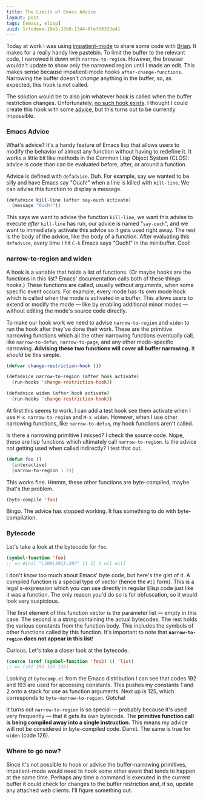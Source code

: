 ```yaml
---
title: The Limits of Emacs Advice
layout: post
tags: [emacs, elisp]
uuid: 1cfcdeee-19e5-33b8-1344-8fef68333e41
---
```


Today at work I was using [impatient-mode][imp] to share some code
with [Brian][brian]. It makes for a really handy live pastebin. To
limit the buffer to the relevant code, I narrowed it down with
`narrow-to-region`. However, the browser wouldn't update to show only
the narrowed region until I made an edit. This makes sense because
impatient-mode hooks `after-change-functions`.  Narrowing the buffer
doesn't *change* anything in the buffer, so, as expected, this hook is
not called.

The solution would be to also join whatever hook is called when the
buffer restriction changes. Unfortunately,
[no such hook exists][hooks]. I thought I could create this hook with
some [advice][advice], but this turns out to be currently impossible.

### Emacs Advice

What's advice? It's a handy feature of Emacs lisp that allows users to
modify the behavior of almost any function without having to redefine
it. It works a little bit like methods in the Common Lisp Object
System (CLOS): advice is code than can be evaluated before, after, or
around a function.

Advice is defined with `defadvice`. Duh. For example, say we wanted to
be silly and have Emacs say "Ouch!" when a line is killed with
`kill-line`. We can advise this function to display a message.

~~~cl
(defadvice kill-line (after say-ouch activate)
  (message "Ouch!"))
~~~

This says we want to advise the function `kill-line`, we want this
advise to execute *after* `kill-line` has run, our advice is named
"`say-ouch`", and we want to immediately activate this advice so it
gets used right away. The rest is the body of the advice, like the
body of a function. After evaluating this `defadvice`, every time I
hit `C-k` Emacs says "Ouch!" in the minibuffer. Cool!

### narrow-to-region and widen

A hook is a variable that holds a list of functions. (Or maybe hooks
are the functions in this list? Emacs' documentation calls both of
these things hooks.) These functions are called, usually without
arguments, when some specific event occurs. For example, every mode
has its own mode hook which is called when the mode is activated in a
buffer. This allows users to extend or modify the mode — like by
enabling additional minor modes — without editing the mode's source
code directly.

To make our hook work we need to advise `narrow-to-region` and `widen`
to run the hook after they've done their work. These are the primitive
narrowing functions which all the other narrowing functions eventually
call, like `narrow-to-defun`, `narrow-to-page`, and any other
mode-specific narrowing. **Advising these two functions will cover all
buffer narrowing.** It *should* be this simple.

~~~cl
(defvar change-restriction-hook ())

(defadvice narrow-to-region (after hook activate)
  (run-hooks 'change-restriction-hook))

(defadvice widen (after hook activate)
  (run-hooks 'change-restriction-hook))
~~~

At first this seems to work. I can add a test hook see them activate
when I use `M-x narrow-to-region` and `M-x widen`. However, when I use
other narrowing functions, like `narrow-to-defun`, my hook functions
aren't called.

Is there a narrowing primitive I missed? I check the source
code. Nope, these are lisp functions which ultimately call
`narrow-to-region`. Is the advice not getting used when called
indirectly? I test that out.

~~~cl
(defun foo ()
  (interactive)
  (narrow-to-region 1 2))
~~~

This works fine. Hmmm, these other functions are byte-compiled, maybe
that's the problem.

~~~cl
(byte-compile 'foo)
~~~

Bingo. The advice has stopped working. It has something to do with
byte-compilation.

### Bytecode

Let's take a look at the bytecode for `foo`.

~~~cl
(symbol-function 'foo)
;; => #[nil "\300\301}\207" [1 2] 2 nil nil]
~~~

I don't know too much about Emacs' byte code, but here's the gist of
it. A compiled function is a special type of vector (hence the `#[]`
form). This is a legal s-expression which you can use directly in
regular Elisp code just like it was a function. The only reason you'd
do so is for obfuscation, so it would look very suspicious.

The first element of this function vector is the parameter list —
empty in this case. The second is a string containing the actual
bytecodes. The rest holds the various constants from the function
body. This includes the symbols of other functions called by this
function. It's important to note that **`narrow-to-region` does not
appear in this list**!

Curious. Let's take a closer look at the bytecode.

~~~cl
(coerce (aref (symbol-function 'foo2) 1) 'list)
;; => (192 193 125 135)
~~~

Looking at `bytecomp.el` from the Emacs distribution I can see that
codes 192 and 193 are used for accessing constants. This pushes my
constants 1 and 2 onto a stack for use as function arguments. Next up
is 125, which corresponds to `byte-narrow-to-region`. Gotcha!

It turns out `narrow-to-region` is so special — probably because it's
used very frequently — that it gets its own bytecode. The **primitive
function call is being compiled away into a single instruction**. This
means my advice will not be considered in byte-compiled code. Darnit.
The same is true for `widen` (code 126).

### Where to go now?

Since it's not possible to hook or advise the buffer-narrowing
primitives, impatient-mode would need to hook some other event that
tends to happen at the same time. Perhaps any time a command is
executed in the current buffer it could check for changes to the
buffer restriction and, if so, update any attached web clients. I'll
figure something out.


[imp]: http://www.50ply.com/blog/2012/08/13/introducing-impatient-mode/
[brian]: http://www.50ply.com/
[hooks]: http://www.gnu.org/software/emacs/manual/html_node/elisp/Standard-Hooks.html
[advice]: http://www.gnu.org/software/emacs/manual/html_node/elisp/Advising-Functions.html
